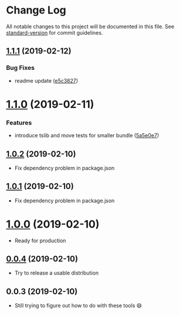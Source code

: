 # Change Log

All notable changes to this project will be documented in this file. See [standard-version](https://github.com/conventional-changelog/standard-version) for commit guidelines.

<a name="1.1.1"></a>
## [1.1.1](https://github.com/viccrubs/simstate/compare/v1.1.0...v1.1.1) (2019-02-12)


### Bug Fixes

* readme update ([e5c3827](https://github.com/viccrubs/simstate/commit/e5c3827))



<a name="1.1.0"></a>
# [1.1.0](https://github.com/viccrubs/simstate/compare/v1.0.2...v1.1.0) (2019-02-11)


### Features

* introduce tslib and move tests for smaller bundle ([5a5e0e7](https://github.com/viccrubs/simstate/commit/5a5e0e7))



<a name="1.0.2"></a>
## [1.0.2](https://github.com/viccrubs/simstate/compare/v1.0.1...v1.0.2) (2019-02-10)

- Fix dependency problem in package.json


<a name="1.0.1"></a>
## [1.0.1](https://github.com/viccrubs/simstate/compare/v1.0.0...v1.0.1) (2019-02-10)

- Fix dependency problem in package.json


<a name="1.0.0"></a>
# [1.0.0](https://github.com/viccrubs/simstate/compare/v0.0.4...v1.0.0) (2019-02-10)

- Ready for production


<a name="0.0.4"></a>
## [0.0.4](https://github.com/viccrubs/simstate/compare/v0.0.3...v0.0.4) (2019-02-10)

- Try to release a usable distribution

<a name="0.0.3"></a>
## 0.0.3 (2019-02-10)

- Still trying to figure out how to do with these tools :smile: